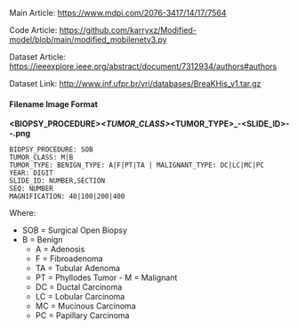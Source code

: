 Main Article: https://www.mdpi.com/2076-3417/14/17/7564

Code Article: https://github.com/karryxz/Modified-model/blob/main/modified_mobilenetv3.py

Dataset Article: https://ieeexplore.ieee.org/abstract/document/7312934/authors#authors

Dataset Link: http://www.inf.ufpr.br/vri/databases/BreaKHis_v1.tar.gz

#### Filename Image Format

**<BIOPSY_PROCEDURE>_<TUMOR_CLASS>_<TUMOR_TYPE>_<YEAR>-<SLIDE_ID>-<MAGNIFICATION>-<SEQ>.png**
```
BIOPSY_PROCEDURE: SOB
TUMOR_CLASS: M|B
TUMOR_TYPE: BENIGN_TYPE: A|F|PT|TA | MALIGNANT_TYPE: DC|LC|MC|PC
YEAR: DIGIT
SLIDE_ID: NUMBER,SECTION
SEQ: NUMBER
MAGNIFICATION: 40|100|200|400
```
Where:
   - SOB = Surgical Open Biopsy
   - B = Benign
       - A = Adenosis
   	   - F = Fibroadenoma
       - TA = Tubular Adenoma
       - PT = Phyllodes Tumor
    - M = Malignant
	   - DC = Ductal Carcinoma
       - LC = Lobular Carcinoma
       - MC = Mucinous Carcinoma 
       - PC = Papillary Carcinoma